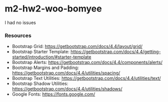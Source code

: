 # m2-hw2-woo-bomyee

I had no issues

### Resources
* Bootstrap Grid: <https://getbootstrap.com/docs/4.4/layout/grid/>
* Bootstrap Starter Template: <https://getbootstrap.com/docs/4.4/getting-started/introduction/#starter-template>
* Bootstrap Alerts: <https://getbootstrap.com/docs/4.4/components/alerts/>
* Bootstrap Margins and Padding: <https://getbootstrap.com/docs/4.4/utilities/spacing/>
* Bootstrap Text Utilities: <https://getbootstrap.com/docs/4.4/utilities/text/>
* Bootstrap Shadow Utilities: <https://getbootstrap.com/docs/4.4/utilities/shadows/>
* Google Fonts: <https://fonts.google.com/>